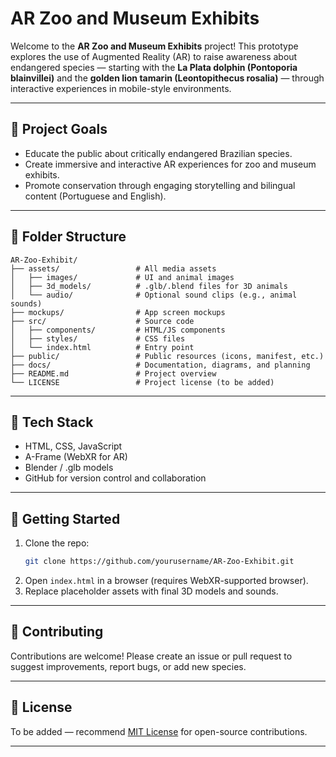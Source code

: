 # AR Zoo and Museum Exhibits

Welcome to the **AR Zoo and Museum Exhibits** project! This prototype explores the use of Augmented Reality (AR) to raise awareness about endangered species — starting with the **La Plata dolphin (Pontoporia blainvillei)** and the **golden lion tamarin (Leontopithecus rosalia)** — through interactive experiences in mobile-style environments.

---

## 🎯 Project Goals

- Educate the public about critically endangered Brazilian species.
- Create immersive and interactive AR experiences for zoo and museum exhibits.
- Promote conservation through engaging storytelling and bilingual content (Portuguese and English).

---

## 🧭 Folder Structure

```
AR-Zoo-Exhibit/
├── assets/                 # All media assets
│   ├── images/             # UI and animal images
│   ├── 3d_models/          # .glb/.blend files for 3D animals
│   └── audio/              # Optional sound clips (e.g., animal sounds)
├── mockups/                # App screen mockups
├── src/                    # Source code
│   ├── components/         # HTML/JS components
│   ├── styles/             # CSS files
│   └── index.html          # Entry point
├── public/                 # Public resources (icons, manifest, etc.)
├── docs/                   # Documentation, diagrams, and planning
├── README.md               # Project overview
└── LICENSE                 # Project license (to be added)
```

---

## 🔧 Tech Stack

- HTML, CSS, JavaScript
- A-Frame (WebXR for AR)
- Blender / .glb models
- GitHub for version control and collaboration

---

## 🚀 Getting Started

1. Clone the repo:
   ```bash
   git clone https://github.com/yourusername/AR-Zoo-Exhibit.git
   ```
2. Open `index.html` in a browser (requires WebXR-supported browser).
3. Replace placeholder assets with final 3D models and sounds.

---

## 🤝 Contributing

Contributions are welcome! Please create an issue or pull request to suggest improvements, report bugs, or add new species.

---

## 📜 License

To be added — recommend [MIT License](https://choosealicense.com/licenses/mit/) for open-source contributions.

---
